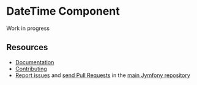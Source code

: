 DateTime Component
==================

Work in progress

Resources
---------

  * [Documentation](http://www.jymfony.com/link_to_docs)
  * [Contributing](http://www.jymfony.com/link_to_contributing)
  * [Report issues](https://github.com/jymfony/jymfony/issues) and
    [send Pull Requests](https://github.com/jymfony/jymfony/pulls)
    in the [main Jymfony repository](https://github.com/jymfony/jymfony)
